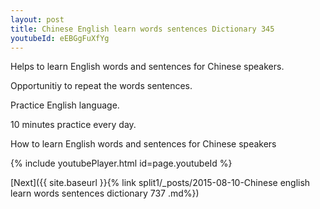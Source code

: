 ```yaml
---
layout: post
title: Chinese English learn words sentences Dictionary 345 
youtubeId: eEBGgFuXfYg
---
```

 
 
Helps to learn English words and sentences for Chinese speakers.

Opportunitiy to repeat the words sentences. 

Practice English language. 
 
10 minutes practice every day. 
 
How to learn English words and sentences for Chinese speakers 
 
{% include youtubePlayer.html id=page.youtubeId %}
 
 
[Next]({{ site.baseurl }}{% link  split1/_posts/2015-08-10-Chinese english learn words sentences dictionary 737 .md%})
 
